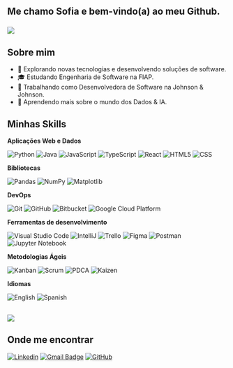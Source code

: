 <h2 align="left">Me chamo Sofia e bem-vindo(a) ao meu Github.</h2>

###

![](https://komarev.com/ghpvc/?username=sofiasawczenko&color=006bed)

###

## Sobre mim

- 🤔 Explorando novas tecnologias e desenvolvendo soluções de software.
- 🎓 Estudando Engenharia de Software na FIAP.
- 💼 Trabalhando como Desenvolvedora de Software na Johnson & Johnson.
- 🌱 Aprendendo mais sobre o mundo dos Dados & IA.

## Minhas Skills

**Aplicações Web e Dados**

![Python](https://img.shields.io/badge/-Python-ffffff?style=flat&logo=python)
![Java](https://img.shields.io/badge/-Java-ffffff?style=flat&logo=java&logoColor=007396)
![JavaScript](https://img.shields.io/badge/-JavaScript-ffffff?style=flat&logo=javascript)
![TypeScript](https://img.shields.io/badge/-TypeScript-ffffff?style=flat&logo=typescript)
![React](https://img.shields.io/badge/-React-ffffff?style=flat&logo=react)
![HTML5](https://img.shields.io/badge/-HTML5-ffffff?style=flat&logo=HTML5)
![CSS](https://img.shields.io/badge/-CSS-ffffff?style=flat&logo=CSS3&logoColor=1572B6)

**Bibliotecas**

![Pandas](https://img.shields.io/badge/-Pandas-ffffff?style=flat&logo=pandas)
![NumPy](https://img.shields.io/badge/-NumPy-ffffff?style=flat&logo=numpy)
![Matplotlib](https://img.shields.io/badge/-Matplotlib-ffffff?style=flat)

**DevOps**

![Git](https://img.shields.io/badge/-Git-ffffff?style=flat&logo=git)
![GitHub](https://img.shields.io/badge/-GitHub-ffffff?style=flat&logo=github)
![Bitbucket](https://img.shields.io/badge/-Bitbucket-ffffff?style=flat&logo=bitbucket)
![Google Cloud Platform](https://img.shields.io/badge/-Google%20Cloud%20Platform-ffffff?style=flat&logo=google-cloud)

**Ferramentas de desenvolvimento**

![Visual Studio Code](https://img.shields.io/badge/-Visual%20Studio%20Code-ffffff?style=flat&logo=visual-studio-code&logoColor=007ACC)
![IntelliJ](https://img.shields.io/badge/-IntelliJ%20IDEA-ffffff?style=flat&logo=intellij-idea&logoColor=2C2255)
![Trello](https://img.shields.io/badge/-Trello-ffffff?style=flat&logo=trello&logoColor=007ACC)
![Figma](https://img.shields.io/badge/-Figma-ffffff?style=flat&logo=figma&logoColor=007ACC)
![Postman](https://img.shields.io/badge/-Postman-ffffff?style=flat&logo=postman)
![Jupyter Notebook](https://img.shields.io/badge/-Jupyter%20Notebook-ffffff?style=flat&logo=jupyter)

**Metodologias Ágeis**

![Kanban](https://img.shields.io/badge/-Kanban-ffffff?style=flat)
![Scrum](https://img.shields.io/badge/-Scrum-ffffff?style=flat)
![PDCA](https://img.shields.io/badge/-PDCA-ffffff?style=flat)
![Kaizen](https://img.shields.io/badge/-Kaizen-ffffff?style=flat)

**Idiomas**

![English](https://img.shields.io/badge/-English%20(Proficient)-ffffff?style=flat)
![Spanish](https://img.shields.io/badge/-Spanish%20(Proficient)-ffffff?style=flat)

<br/>

<a href="https://github.com/sofiasawczenko" title="Perfil da Sofia">
  <img src="https://github-readme-stats.vercel.app/api/top-langs/?username=sofiasawczenko&theme=light&hide_border=false&include_all_commits=true&count_private=true&layout=compact" />
</a>

## Onde me encontrar

[![Linkedin](https://img.shields.io/badge/-sofiasawczenko-blue?style=flat-square&logo=Linkedin&logoColor=white&link=https://www.linkedin.com/in/sofia-sawczenko/)](https://www.linkedin.com/in/sofia-sawczenko/)
[![Gmail Badge](https://img.shields.io/badge/-sofiawko@gmail.com-006bed?style=flat-square&logo=Gmail&logoColor=white&link=mailto:sofiawko@gmail.com)](mailto:sofiawko@gmail.com)
[![GitHub](https://img.shields.io/github/followers/sofiasawczenko?label=follow&style=social)](https://github.com/sofiasawczenko)
